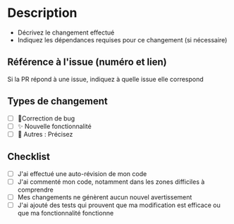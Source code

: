 # Description

- Décrivez le changement effectué
- Indiquez les dépendances requises pour ce changement (si nécessaire)

## Référence à l'issue (numéro et lien)

Si la PR répond à une issue, indiquez à quelle issue elle correspond

## Types de changement

- [ ] 🐛Correction de bug
- [ ] ✨ Nouvelle fonctionnalité
- [ ] 🌱 Autres : Précisez

## Checklist

- [ ] J'ai effectué une auto-révision de mon code
- [ ] J'ai commenté mon code, notamment dans les zones difficiles à comprendre
- [ ] Mes changements ne génèrent aucun nouvel avertissement
- [ ] J'ai ajouté des tests qui prouvent que ma modification est efficace ou que ma fonctionnalité fonctionne
